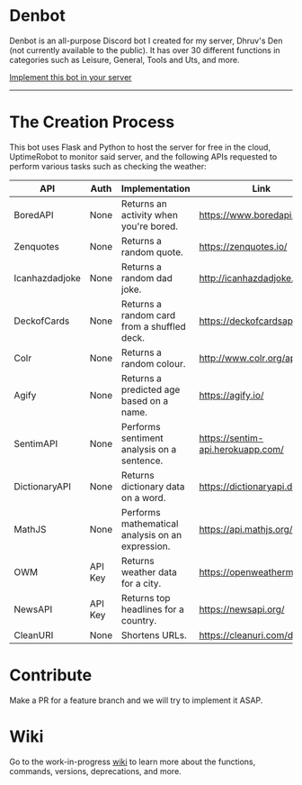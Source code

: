# Denbot
Denbot is an all-purpose Discord bot I created for my server, Dhruv's Den (not currently available to the public). It has over 30 different functions in categories such as Leisure, General, Tools and Uts, and more.

[Implement this bot in your server](https://discord.com/api/oauth2/authorize?client_id=791309974894149652&permissions=1074785345&scope=bot)

---

# The Creation Process
This bot uses Flask and Python to host the server for free in the cloud, UptimeRobot to monitor said server, and the following APIs requested to perform various tasks such as checking the weather:

| API            | Auth    | Implementation                                   | Link                              |
|----------------|---------|--------------------------------------------------|-----------------------------------|
| BoredAPI       | None    | Returns an activity when you're bored.           | https://www.boredapi.com/         |
| Zenquotes      | None    | Returns a random quote.                          | https://zenquotes.io/             |
| Icanhazdadjoke | None    | Returns a random dad joke.                       | http://icanhazdadjoke.com/        |
| DeckofCards    | None    | Returns a random card from a shuffled deck.      | https://deckofcardsapi.com/       |
| Colr           | None    | Returns a random colour.                         | http://www.colr.org/api.html      |
| Agify          | None    | Returns a predicted age based on a name.         | https://agify.io/                 |
| SentimAPI      | None    | Performs sentiment analysis on a sentence.       | https://sentim-api.herokuapp.com/ |
| DictionaryAPI  | None    | Returns dictionary data on a word.               | https://dictionaryapi.dev/        |
| MathJS         | None    | Performs mathematical analysis on an expression. | https://api.mathjs.org/           |
| OWM            | API Key | Returns weather data for a city.                 | https://openweathermap.org/       |
| NewsAPI        | API Key | Returns top headlines for a country.             | https://newsapi.org/              |
| CleanURI       | None    | Shortens URLs.                                   | https://cleanuri.com/docs         |

# Contribute
Make a PR for a feature branch and we will try to implement it ASAP. 

# Wiki
Go to the work-in-progress [wiki](https://github.com/drv-rajesh/Denbot/wiki) to learn more about the functions, commands, versions, deprecations, and more.

